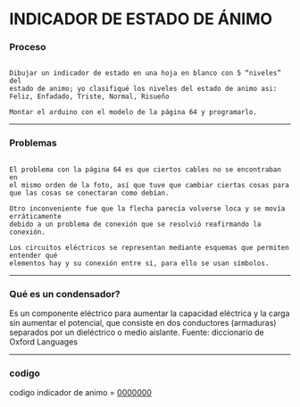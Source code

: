 # INDICADOR DE ESTADO DE ÁNIMO

### Proceso

```

Dibujar un indicador de estado en una hoja en blanco con 5 “niveles” del 
estado de animo; yo clasifiqué los niveles del estado de animo asi:
Feliz, Enfadado, Triste, Normal, Risueño

Montar el arduino con el modelo de la página 64 y programarlo.

```

---

### Problemas

```

El problema con la página 64 es que ciertos cables no se encontraban en
el mismo orden de la foto, así que tuve que cambiar ciertas cosas para
que las cosas se conectaran como debían.

Otro inconveniente fue que la flecha parecía volverse loca y se movía erráticamente
debido a un problema de conexión que se resolvió reafirmando la conexión.

Los circuitos eléctricos se representan mediante esquemas que permiten entender qué
elementos hay y su conexión entre sí, para ello se usan símbolos.

```

---

### Qué es un condensador?


Es un componente eléctrico para aumentar la capacidad eléctrica y la carga sin aumentar el potencial, que consiste en dos conductores (armaduras) separados por un dieléctrico o medio aislante.
Fuente: diccionario de Oxford Languages



---

### codigo

codigo indicador de animo = [0000000](https://github.com/Samael696/arduino/tree/main)
